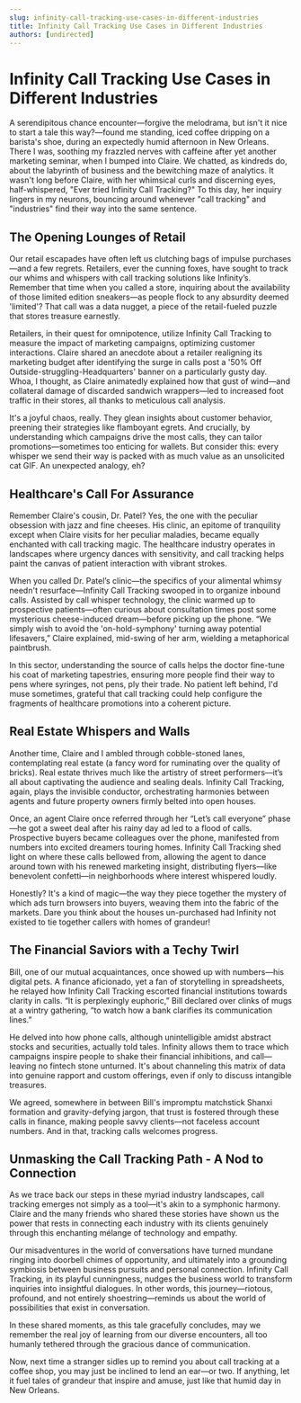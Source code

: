 ```yaml
---
slug: infinity-call-tracking-use-cases-in-different-industries
title: Infinity Call Tracking Use Cases in Different Industries
authors: [undirected]
---
```



# Infinity Call Tracking Use Cases in Different Industries

A serendipitous chance encounter—forgive the melodrama, but isn't it nice to start a tale this way?—found me standing, iced coffee dripping on a barista's shoe, during an expectedly humid afternoon in New Orleans. There I was, soothing my frazzled nerves with caffeine after yet another marketing seminar, when I bumped into Claire. We chatted, as kindreds do, about the labyrinth of business and the bewitching maze of analytics. It wasn't long before Claire, with her whimsical curls and discerning eyes, half-whispered, "Ever tried Infinity Call Tracking?" To this day, her inquiry lingers in my neurons, bouncing around whenever "call tracking" and "industries" find their way into the same sentence.

## The Opening Lounges of Retail

Our retail escapades have often left us clutching bags of impulse purchases—and a few regrets. Retailers, ever the cunning foxes, have sought to track our whims and whispers with call tracking solutions like Infinity’s. Remember that time when you called a store, inquiring about the availability of those limited edition sneakers—as people flock to any absurdity deemed 'limited'? That call was a data nugget, a piece of the retail-fueled puzzle that stores treasure earnestly.

Retailers, in their quest for omnipotence, utilize Infinity Call Tracking to measure the impact of marketing campaigns, optimizing customer interactions. Claire shared an anecdote about a retailer realigning its marketing budget after identifying the surge in calls post a '50% Off Outside-struggling-Headquarters' banner on a particularly gusty day. Whoa, I thought, as Claire animatedly explained how that gust of wind—and collateral damage of discarded sandwich wrappers—led to increased foot traffic in their stores, all thanks to meticulous call analysis.

It's a joyful chaos, really. They glean insights about customer behavior, preening their strategies like flamboyant egrets. And crucially, by understanding which campaigns drive the most calls, they can tailor promotions—sometimes too enticing for wallets. But consider this: every whisper we send their way is packed with as much value as an unsolicited cat GIF. An unexpected analogy, eh?

## Healthcare's Call For Assurance

Remember Claire's cousin, Dr. Patel? Yes, the one with the peculiar obsession with jazz and fine cheeses. His clinic, an epitome of tranquility except when Claire visits for her peculiar maladies, became equally enchanted with call tracking magic. The healthcare industry operates in landscapes where urgency dances with sensitivity, and call tracking helps paint the canvas of patient interaction with vibrant strokes.

When you called Dr. Patel’s clinic—the specifics of your alimental whimsy needn't resurface—Infinity Call Tracking swooped in to organize inbound calls. Assisted by call whisper technology, the clinic warmed up to prospective patients—often curious about consultation times post some mysterious cheese-induced dream—before picking up the phone. “We simply wish to avoid the 'on-hold-symphony' turning away potential lifesavers,” Claire explained, mid-swing of her arm, wielding a metaphorical paintbrush.

In this sector, understanding the source of calls helps the doctor fine-tune his coat of marketing tapestries, ensuring more people find their way to pens where syringes, not pens, ply their trade. No patient left behind, I'd muse sometimes, grateful that call tracking could help configure the fragments of healthcare promotions into a coherent picture.

## Real Estate Whispers and Walls

Another time, Claire and I ambled through cobble-stoned lanes, contemplating real estate (a fancy word for ruminating over the quality of bricks). Real estate thrives much like the artistry of street performers—it’s all about captivating the audience and sealing deals. Infinity Call Tracking, again, plays the invisible conductor, orchestrating harmonies between agents and future property owners firmly belted into open houses.

Once, an agent Claire once referred through her “Let’s call everyone” phase—he got a sweet deal after his rainy day ad led to a flood of calls. Prospective buyers became colleagues over the phone, manifested from numbers into excited dreamers touring homes. Infinity Call Tracking shed light on where these calls bellowed from, allowing the agent to dance around town with his renewed marketing insight, distributing flyers—like benevolent confetti—in neighborhoods where interest whispered loudly.

Honestly? It's a kind of magic—the way they piece together the mystery of which ads turn browsers into buyers, weaving them into the fabric of the markets. Dare you think about the houses un-purchased had Infinity not existed to tie together callers with homes of grandeur!

## The Financial Saviors with a Techy Twirl

Bill, one of our mutual acquaintances, once showed up with numbers—his digital pets. A finance aficionado, yet a fan of storytelling in spreadsheets, he relayed how Infinity Call Tracking escorted financial institutions towards clarity in calls. “It is perplexingly euphoric,” Bill declared over clinks of mugs at a wintry gathering, “to watch how a bank clarifies its communication lines.” 

He delved into how phone calls, although unintelligible amidst abstract stocks and securities, actually told tales. Infinity allows them to trace which campaigns inspire people to shake their financial inhibitions, and call—leaving no fintech stone unturned. It's about channeling this matrix of data into genuine rapport and custom offerings, even if only to discuss intangible treasures.

We agreed, somewhere in between Bill's impromptu matchstick Shanxi formation and gravity-defying jargon, that trust is fostered through these calls in finance, making people savvy clients—not faceless account numbers. And in that, tracking calls welcomes progress.

## Unmasking the Call Tracking Path - A Nod to Connection

As we trace back our steps in these myriad industry landscapes, call tracking emerges not simply as a tool—it's akin to a symphonic harmony. Claire and the many friends who shared these stories have shown us the power that rests in connecting each industry with its clients genuinely through this enchanting mélange of technology and empathy.

Our misadventures in the world of conversations have turned mundane ringing into doorbell chimes of opportunity, and ultimately into a grounding symbiosis between business pursuits and personal connection. Infinity Call Tracking, in its playful cunningness, nudges the business world to transform inquiries into insightful dialogues. In other words, this journey—riotous, profound, and not entirely shoestring—reminds us about the world of possibilities that exist in conversation.

In these shared moments, as this tale gracefully concludes, may we remember the real joy of learning from our diverse encounters, all too humanly tethered through the gracious dance of communication.

Now, next time a stranger sidles up to remind you about call tracking at a coffee shop, you may just be inclined to lend an ear—or two. If anything, let it fuel tales of grandeur that inspire and amuse, just like that humid day in New Orleans.